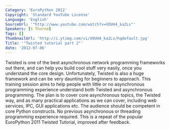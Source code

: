 ```yaml
---
Category: 'EuroPython 2012'
Copyright: 'Standard YouTube License'
Language: 'English'
SourceUrl: '"http://www.youtube.com/watch?v=VOUH4_ka2Ls"'
Speakers: [S Thorne]
Tags: []
ThumbnailUrl: 'http://i.ytimg.com/vi/VOUH4_ka2Ls/hqdefault.jpg'
Title: '"Twisted tutorial part 2"'
date: '2012-07-06'
---
```

Twisted is one of the best asynchronous network programming frameworks out
there, and can help you build cool stuff very easily, once you understand the
core design. Unfortunately, Twisted is also a huge framework and can be very
daunting for beginners to approach. This training session aims to help people
with little or no asynchronous programming experience understand both Twisted
and asynchronous programming. The plan is to cover core asynchronous topics,
the Twisted way, and as many practical applications as we can cover, including
web services, IPC, GUI applications etc. The audience should be competent in
core Python constructs. No previous asynchronous or threading programming
experience required. This is a repeat of the popular EuroPython 2011 Twisted
Tutorial, improved after feedback.

